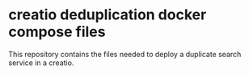 # creatio deduplication docker compose files

This repository contains the files needed to deploy a duplicate search service in a creatio.

